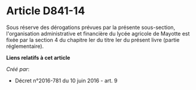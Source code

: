 # Article D841-14

Sous réserve des dérogations prévues par la présente sous-section, l'organisation administrative et financière du lycée
agricole de Mayotte est fixée par la section 4 du chapitre Ier du titre Ier du présent livre (partie réglementaire).

**Liens relatifs à cet article**

_Créé par_:

  - Décret n°2016-781 du 10 juin 2016 - art. 9
